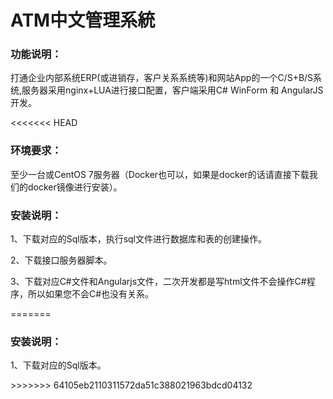 <H1>ATM中文管理系統</H1>
<H3>功能说明：</H3>
<P>打通企业内部系统ERP(或进销存，客户关系系统等)和网站App的一个C/S+B/S系统,服务器采用nginx+LUA进行接口配置，客户端采用C# WinForm 和 AngularJS开发。</P>
<<<<<<< HEAD
<H3>环境要求：</H3>
<P>至少一台或CentOS 7服务器（Docker也可以，如果是docker的话请直接下载我们的docker镜像进行安装）。</P>
<H3>安装说明：</H3>
<P>1、下载对应的Sql版本，执行sql文件进行数据库和表的创建操作。</P>
<P>2、下载接口服务器脚本。</P>
<P>3、下载对应C#文件和Angularjs文件，二次开发都是写html文件不会操作C#程序，所以如果您不会C#也没有关系。</P>
=======
<H3>安装说明：</H3>
<P>1、下载对应的Sql版本。</P>
>>>>>>> 64105eb2110311572da51c388021963bdcd04132
